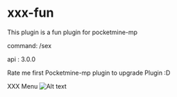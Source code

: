 # xxx-fun
This plugin is a fun plugin for pocketmine-mp


command: /sex

api : 3.0.0 

Rate me first Pocketmine-mp plugin to upgrade Plugin :D



XXX Menu
<img src="cmain/readmescreen/xxxmenu" alt="Alt text" title="xxxmenu">
